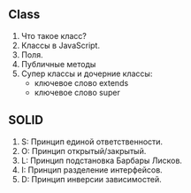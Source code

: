 ## Class

1. Что такое класс?
2. Классы в JavaScript.
3. Поля.
4. Публичные методы
5. Супер классы и дочерние классы:
	* ключевое слово extends
	* ключевое слово super

## SOLID

1. S: Принцип единой ответственности.
2. O: Принцип открытый/закрытый.
3. L: Принцип подстановка Барбары Лисков.
4. I: Принцип разделение интерфейсов.
5. D: Принцип инверсии зависимостей.
